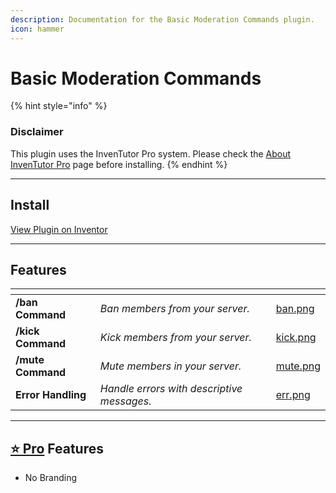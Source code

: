 ```yaml
---
description: Documentation for the Basic Moderation Commands plugin.
icon: hammer
---
```


# Basic Moderation Commands

{% hint style="info" %}
### Disclaimer

This plugin uses the InvenTutor Pro system. Please check the [About InvenTutor Pro](https://app.gitbook.com/s/6H1YA21Oj3zO6OvS8OBs/about-inventutor-pro "mention") page before installing.
{% endhint %}

***

## Install

<a href="https://inventor.gg/library/listing/8fdfb5b6-f418-4d77-8673-321157111813?ref=462196939455201281" class="button primary">View Plugin on Inventor</a>

***

## Features

<table data-view="cards" data-full-width="false"><thead><tr><th></th><th></th><th data-hidden data-card-cover data-type="files"></th></tr></thead><tbody><tr><td><strong>/ban Command</strong></td><td><em>Ban members from your server.</em></td><td><a href=".gitbook/assets/ban.png">ban.png</a></td></tr><tr><td><strong>/kick Command</strong></td><td><em>Kick members from your server.</em></td><td><a href=".gitbook/assets/kick.png">kick.png</a></td></tr><tr><td><strong>/mute Command</strong></td><td><em>Mute members in your server.</em></td><td><a href=".gitbook/assets/mute.png">mute.png</a></td></tr><tr><td><strong>Error Handling</strong></td><td><em>Handle errors with descriptive messages.</em></td><td><a href=".gitbook/assets/err.png">err.png</a></td></tr></tbody></table>

***

## [⭐ Pro](https://app.gitbook.com/s/6H1YA21Oj3zO6OvS8OBs/about-inventutor-pro) Features

* No Branding

